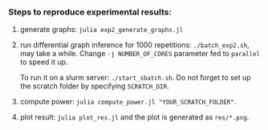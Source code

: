 ### Steps to reproduce experimental results:

1. generate graphs: `julia exp2_generate_graphs.jl`
2. run differential graph inference for 1000 repetitions: `./batch_exp2.sh`, may take a while. Change `-j NUMBER_OF_CORES` parameter fed to `parallel` to speed it up. 

   To run it on a slurm server: `./start_sbatch.sh`. Do not forget to set up the scratch folder by specifying `SCRATCH_DIR`. 
3. compute power: `julia compute_power.jl "YOUR_SCRATCH_FOLDER"`.
4. plot result: `julia plot_res.jl` and the plot is generated as `res/*.png`.
